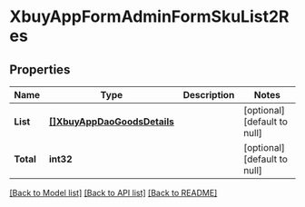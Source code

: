# XbuyAppFormAdminFormSkuList2Res

## Properties
Name | Type | Description | Notes
------------ | ------------- | ------------- | -------------
**List** | [**[]XbuyAppDaoGoodsDetails**](xbuy.app.dao.GoodsDetails.md) |  | [optional] [default to null]
**Total** | **int32** |  | [optional] [default to null]

[[Back to Model list]](../README.md#documentation-for-models) [[Back to API list]](../README.md#documentation-for-api-endpoints) [[Back to README]](../README.md)

